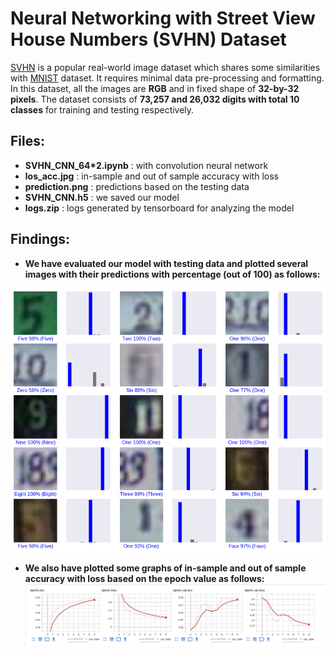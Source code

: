 # **Neural Networking with Street View House Numbers (SVHN) Dataset**

[SVHN](http://ufldl.stanford.edu/housenumbers/) is a popular real-world image dataset which shares some similarities with [MNIST](http://yann.lecun.com/exdb/mnist/) dataset. It requires minimal data pre-processing and formatting. In this dataset, all the images are **RGB** and in fixed shape of **32-by-32 pixels**. The dataset consists of **73,257 and 26,032 digits with total 10 classes** for training and testing respectively. 


## Files:

* **SVHN_CNN_64*2.ipynb** : with convolution neural network
* **los_acc.jpg** : in-sample and out of sample accuracy with loss
* **prediction.png** : predictions based on the testing data
* **SVHN_CNN.h5** : we saved our model
* **logs.zip** : logs generated by tensorboard for analyzing the model


## Findings:

* **We have evaluated our model with testing data and plotted several images with their predictions with percentage (out of 100) as follows:**

![Our predictions](https://github.com/souravskr/ducspond_ai/blob/SVHN_CNN/predictions.png)


* **We also have plotted some graphs of in-sample and out of sample accuracy with loss based on the epoch value as follows:**
![loss_accuracy](https://github.com/souravskr/ducspond_ai/blob/SVHN_CNN/los_acc.jpg)

